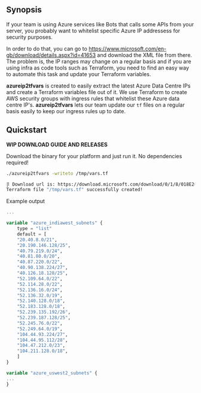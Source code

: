 ## Synopsis

If your team is using Azure services like Bots that calls some APIs from your server, 
you probably want to whitelist specific Azure IP addressess for security purposes.

In order to do that, you can go to https://www.microsoft.com/en-gb/download/details.aspx?id=41653 
and download the XML file from there. The problem is, the IP ranges may change on a regular basis 
and if you are using infra as code tools such as Terraform, you need to find an easy way to automate 
this task and update your Terraform variables.

**azureip2tfvars** is created to easily extract the latest Azure Data Centre IPs and create a 
Terraform variables file out of it. We use Terraform to create AWS security groups with ingress rules that whitelist these Azure data centre IP's. 
**azureip2tfvars** lets our team update our `tf` files on a regular basis easily to keep our ingress rules up to date.

## Quickstart

**WIP DOWNLOAD GUIDE AND RELEASES**

Download the binary for your platform and just run it. No dependencies required!

```bash
./azureip2tfvars -writeto /tmp/vars.tf

⡿ Download url is: https://download.microsoft.com/download/0/1/8/018E208D-54F8-44CD-AA26-CD7BC9524A8C/PublicIPs_20181107.xml
Terraform file "/tmp/vars.tf" successfully created!
```

Example output

```terraform
...

variable "azure_indiawest_subnets" {
    type = "list"
    default = [
    "20.40.8.0/21",
    "20.190.146.128/25",
    "40.79.219.0/24",
    "40.81.80.0/20",
    "40.87.220.0/22",
    "40.90.138.224/27",
    "40.126.18.128/25",
    "52.109.64.0/22",
    "52.114.28.0/22",
    "52.136.16.0/24",
    "52.136.32.0/19",
    "52.140.128.0/18",
    "52.183.128.0/18",
    "52.239.135.192/26",
    "52.239.187.128/25",
    "52.245.76.0/22",
    "52.249.64.0/19",
    "104.44.93.224/27",
    "104.44.95.112/28",
    "104.47.212.0/23",
    "104.211.128.0/18",
    ]
}

variable "azure_uswest2_subnets" {
...
}
```
